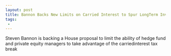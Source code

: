 ```yaml
---
layout: post
title: Bannon Backs New Limits on Carried Interest to Spur LongTerm Investment in Companies
tags:
 -
---
```

Steven Bannon is backing a House proposal to limit the ability of hedge fund and private equity managers to take advantage of the carriedinterest tax break
